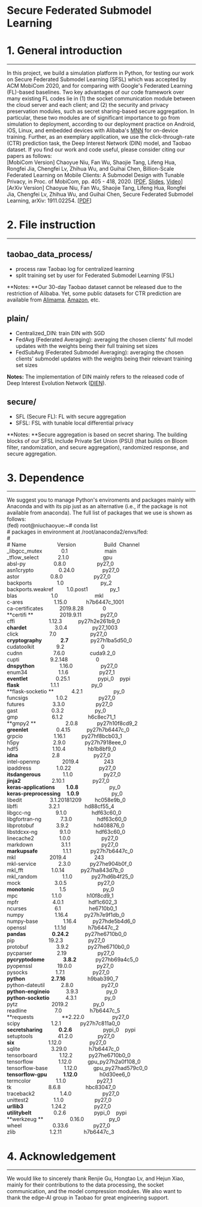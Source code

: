 # Secure Federated Submodel Learning

<a name="Togqb"></a>
# 1. General introduction

---

In this project, we build a simulation platform in Python, for testing our work on Secure Federated Submodel Learning (SFSL) which was accepted by ACM MobiCom 2020, and for comparing with Google's Federated Learning (FL)-based baselines. Two key advantages of our code framework over many existing FL codes lie in (1) the socket communication module between the cloud server and each client; and (2) the security and privacy preservation modules, such as secret sharing-based secure aggregation. In particular, these two modules are of significant importance to go from simulation to deployment, according to our deployment practice on Android, iOS, Linux, and embedded devices with Alibaba's [MNN](https://github.com/alibaba/MNN) for on-device training. Further, as an exemplary application, we use the click-through-rate (CTR) prediction task, the Deep Interest Network (DIN) model, and Taobao dataset. If you find our work and code useful, please consider citing our papers as follows:<br />[MobiCom Version] Chaoyue Niu, Fan Wu, Shaojie Tang, Lifeng Hua, Rongfei Jia, Chengfei Lv, Zhihua Wu, and Guihai Chen, Billion-Scale Federated Learning on Mobile Clients: A Submodel Design with Tunable Privacy, in Proc. of MobiCom, pp. 405 - 418, 2020. [[PDF](https://dl.acm.org/doi/10.1145/3372224.3419188), [Slides](https://niuchaoyue.github.io/res/ppt/MOBICOM20.pptx), [Video](https://www.youtube.com/watch?v=V1Wgqvcy-Pk&ab_channel=ACMSIGMOBILEONLINE)]<br />[ArXiv Version] Chaoyue Niu, Fan Wu, Shaojie Tang, Lifeng Hua, Rongfei Jia, Chengfei Lv, Zhihua Wu, and Guihai Chen, Secure Federated Submodel Learning, arXiv: 1911.02254. [[PDF](http://arxiv.org/abs/1911.02254)]
<a name="EG7kL"></a>
# 2. File instruction

---

<a name="n1WXb"></a>
## taobao_data_process/

- process raw Taobao log for centralized learning
- split training set by user for Federated Submodel Learning (FSL)

**Notes: **Our 30-day Taobao dataset cannot be released due to the restriction of Alibaba. Yet, some public datasets for CTR prediction are available from [Alimama](https://tianchi.aliyun.com/dataset/dataDetail?dataId=56), [Amazon](http://snap.stanford.edu/data/amazon/productGraph/categoryFiles/), etc. 
<a name="Lsi8T"></a>
## plain/

- Centralized_DIN: train DIN with SGD
- FedAvg (Federated Averaging): averaging the chosen clients' full model updates with the weights being their full training set sizes  
- FedSubAvg (Federated Submodel Averaging): averaging the chosen clients' submodel updates with the weights being their relevant training set sizes

**Notes:** The implementation of DIN mainly refers to the released code of Deep Interest Evolution Network ([DIEN](https://github.com/mouna99/dien)).
<a name="CEXWH"></a>
## secure/

- SFL (Secure FL): FL with secure aggregation
- SFSL: FSL with tunable local differential privacy

**Notes: **Secure aggregation is based on secret sharing. The building blocks of our SFSL include Private Set Union (PSU) (that builds on Bloom filter, randomization, and secure aggregation), randomized response, and secure aggregation. 
<a name="AkcYv"></a>
# 3. Dependence

---

We suggest you to manage Python's enviroments and packages mainly with Anaconda and with its pip just as an alternative (i.e., if the package is not available from anaconda). The full list of packages that we use is shown as follows:<br />(fed) root@niuchaoyue:~# conda list<br /># packages in environment at /root/anaconda2/envs/fed:<br />#<br /># Name                          Version                   Build  Channel<br />_libgcc_mutex                 0.1                          main<br />_tflow_select                   2.1.0                       gpu<br />absl-py                           0.8.0                        py27_0<br />asn1crypto                     0.24.0                      py27_0<br />astor                               0.8.0                        py27_0<br />backports                       1.0                           py_2<br />backports.weakref          1.0.post1                 py_1<br />blas                                 1.0                          mkl<br />c-ares                              1.15.0                     h7b6447c_1001<br />ca-certificates                  2019.8.28               0<br />**certifi **                             2019.9.11               py27_0<br />cffi                                   1.12.3                     py27h2e261b9_0<br />**chardet**                           3.0.4                       py27_1003<br />click                                 7.0                          py27_0<br />**cryptography                 2.7**                         py27h1ba5d50_0<br />cudatoolkit                      9.2                          0<br />cudnn                              7.6.0                       cuda9.2_0<br />cupti                                9.2.148                   0<br />**dnspython**                      1.16.0                     py27_0<br />enum34                           1.1.6                       py27_1<br />**eventlet**                           0.25.1                    pypi_0    pypi     <pip install><br />**flask**                                 1.1.1                      py_0<br />**flask-socketio **                 4.2.1                      py_0<br />funcsigs                            1.0.2                      py27_0<br />futures                              3.3.0                      py27_0<br />gast                                  0.3.2                      py_0<br />gmp                                  6.1.2                     h6c8ec71_1<br />**gmpy2 **                             2.0.8                     py27h10f8cd9_2<br />**greenlet**                           0.4.15                    py27h7b6447c_0<br />grpcio                               1.16.1                    py27hf8bcb03_1<br />h5py                                  2.9.0                     py27h7918eee_0<br />hdf5                                  1.10.4                    hb1b8bf9_0<br />**idna**                                  2.8                         py27_0<br />intel-openmp                    2019.4                   243<br />ipaddress                          1.0.22                     py27_0<br />**itsdangerous**                   1.1.0                       py27_0<br />**jinja2**                                2.10.1                     py27_0<br />**keras-applications          1.0.8**                       py_0<br />**keras-preprocessing       1.0.9**                       py_0<br />libedit                               3.1.20181209          hc058e9b_0<br />libffi                                  3.2.1                        hd88cf55_4<br />libgcc-ng                           9.1.0                       hdf63c60_0<br />libgfortran-ng                   7.3.0                        hdf63c60_0<br />libprotobuf                        3.9.2                       hd408876_0<br />libstdcxx-ng                       9.1.0                       hdf63c60_0<br />linecache2                         1.0.0                       py27_0<br />markdown                         3.1.1                       py27_0<br />**markupsafe**                      1.1.1                       py27h7b6447c_0<br />mkl                                    2019.4                    243<br />mkl-service                        2.3.0                       py27he904b0f_0<br />mkl_fft                               1.0.14                     py27ha843d7b_0<br />mkl_random                      1.1.0                       py27hd6b4f25_0<br />mock                                 3.0.5                       py27_0<br />**monotonic**                       1.5                          py_0<br />mpc                                   1.1.0                       h10f8cd9_1<br />mpfr                                  4.0.1                       hdf1c602_3<br />ncurses                              6.1                          he6710b0_1<br />numpy                               1.16.4                     py27h7e9f1db_0<br />numpy-base                      1.16.4                     py27hde5b4d6_0<br />openssl                              1.1.1d                     h7b6447c_2<br />**pandas                              0.24.2**                    py27he6710b0_0<br />pip                                     19.2.3                     py27_0<br />protobuf                            3.9.2                       py27he6710b0_0<br />pycparser                           2.19                       py27_0<br />**pycryptodome                 3.8.2**                      py27hb69a4c5_0<br />pyopenssl                          19.0.0                     py27_0<br />pysocks                              1.7.1                      py27_0<br />**python                              2.7.16**                    h9bab390_7<br />python-dateutil                  2.8.0                      py27_0<br />**python-engineio**              3.9.3                      py_0<br />**python-socketio**               4.3.1                      py_0<br />pytz                                    2019.2                   py_0<br />readline                              7.0                         h7b6447c_5<br />**requests                            **2.22.0                     py27_0<br />scipy                                  1.2.1                       py27h7c811a0_0<br />**secretsharing                    0.2.6**                     pypi_0    pypi    <pip install><br />setuptools                          41.2.0                    py27_0<br />**six**                                      1.12.0                    py27_0<br />sqlite                                  3.29.0                    h7b6447c_0<br />tensorboard                       1.12.2                    py27he6710b0_0<br />tensorflow                          1.12.0                    gpu_py27h2a0f108_0<br />tensorflow-base                 1.12.0                    gpu_py27had579c0_0<br />**tensorflow-gpu                1.12.0**                   h0d30ee6_0<br />termcolor                           1.1.0                      py27_1<br />tk                                        8.6.8                      hbc83047_0<br />traceback2                          1.4.0                      py27_0<br />unittest2                             1.1.0                      py27_0<br />**urllib3**                                1.24.2                    py27_0<br />**utilitybelt**                           0.2.6                     pypi_0    pypi    <pip install><br />**werkzeug **                          0.16.0                    py_0<br />wheel                                  0.33.6                    py27_0<br />zlib                                      1.2.11                    h7b6447c_3
<a name="AXhKl"></a>
# 4. Acknowledgement

---

We would like to sincerely thank Renjie Gu, Hongtao Lv, and Hejun Xiao, mainly for their contributions to the data processing, the socket communication, and the model compression modules. We also want to thank the edge-AI group in Taobao for great engineering support.

